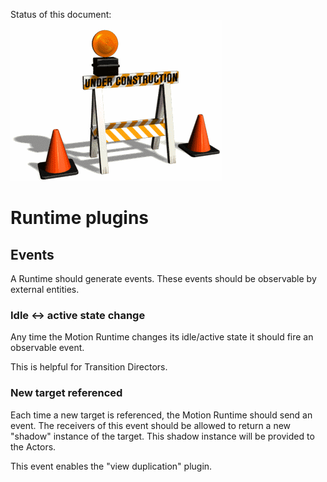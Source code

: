 Status of this document:
![](../_assets/under-construction-flashing-barracade-animation.gif)

# Runtime plugins

## Events

A Runtime should generate events. These events should be observable by external entities.

### Idle ↔ active state change

Any time the Motion Runtime changes its idle/active state it should fire an observable event.

This is helpful for Transition Directors.

### New target referenced

Each time a new target is referenced, the Motion Runtime should send an event. The receivers of this event should be allowed to return a new "shadow" instance of the target. This shadow instance will be provided to the Actors.

This event enables the "view duplication" plugin.
